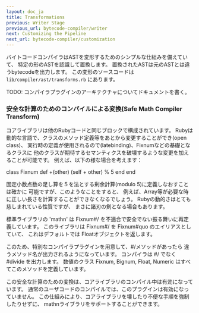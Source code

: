 ```yaml
---
layout: doc_ja
title: Transformations
previous: Writer Stage
previous_url: bytecode-compiler/writer
next: Customizing the Pipeline
next_url: bytecode-compiler/customization
---
```


バイトコードコンパイラはASTを変形するためのシンプルな仕組みを備えていて、
特定の形のASTを認識して置換します。
置換されたASTは元のASTとは違うbytecodeを出力します。
この変形のソースコードは `lib/compiler/ast/transforms.rb` にあります。

TODO: コンパイラプラグインのアーキテクチャについてドキュメントを書く。


### 安全な計算のためのコンパイルによる変換(Safe Math Compiler Transform)

コアライブラリは他のRubyコードと同じブロックで構成されています。
Rubyは動的な言語で、クラスのメソッド定義等をあとから変更することができ(open class)、
実行時の定義が使用されるので(latebinding)、Fixnumなどの基礎となるクラスに
他のクラスが期待するセマンティクスを破壊するような変更を加えることが可能です。
例えば、以下の様な場合を考えます：

  class Fixnum
    def +(other)
      (self + other) % 5
    end
  end

固定小数点数の足し算を５を法とする剰余計算(modulo 5)に定義しなおすことは確かに
可能ですが、このようなことをすると、
例えば、Array等が必要な時に正しい長さを計算することができなくなるでしょう。
Rubyの動的さはとても慈しまれている性質ですが、
まさに諸刃の剣となる場合もあります。

標準ライブラリの 'mathn' は Fixnum#/ を不適合で安全でない振る舞いに再定義しています。
このライブラリは Fixnum#/ を Fixnum#quo のエイリアスとしていて、
これはデフォルトでは Floatオブジェクトを返します。

このため、特別なコンパイラプラグインを用意して、#/メソッドがあったら
違うメソッド名が出力されるようになっています。
コンパイラは #/ でなく #divide を出力します。
数値のクラス Fixnum, Bignum, Float, Numeric はすべてこのメソッドを定義しています。

この安全な計算のための変換は、コアライブラリのコンパイル中は有効になっています。
通常のユーザコードのコンパイルでは、このプラグインは有効になっていません。
この仕組みにより、コアライブラリを壊したり不便な手順を強制したりせずに、
mathnライブラリをサポートすることができます。
